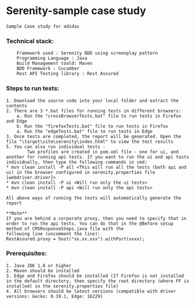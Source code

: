 # Serenity-sample case study
	Sample Case study for adidas

### Technical stack:

		Framework used : Serenity BDD using screenplay pattern
		Programming Language : Java
		Build Management toold: Maven
		BDD Framework : Cucumber
		Rest API Testing library : Rest Assured
		
### Steps to run tests:

	1. Download the source code into your local folder and extract the contents
	2. There are 3 *.bat files for running tests in different browsers:
		a. Run the "crossBrowserTests.bat" file to run tests in Firefox and Edge
		b. Run the "firefoxTests.bat" file to run tests in Firefox
		a. Run the "edgeTests.bat" file to run tests in Edge
	3. Once tests are completed, the report will be generated. Open the file "\target\site\serenity\index.html" to view the test results
	5. You can also run individual tests - 
			Two profiles are created in pom.xml file - one for ui, and another for running api tests. If you want to run the ui and api tests individually, then type the following commands in cmd:
	* mvn clean install -P all <This will run all the tests (both api and ui) in the browser configured in serenity.properties file [webdriver.driver]>
	* mvn clean install -P ui <Will run only the ui tests>
	* mvn clean install -P api <Will run only the api tests>

	All above ways of running the tests will automatically generate the report
	
	**Note**
	If you are behind a corporate proxy, then you need to specify that in order to run the api tests. You can do that in the @Before setup method of CMSResponseSteps.java file with the 
	following line (uncomment the line):
	RestAssured.proxy = host("xx.xx.xxx").withPort(xxxx);
	
	
### Prerequisites:
	1. Java JDK 1.8 or higher
	2. Maven should be installed
	3. Edge and Firefox should be installed (If Firefox is not installed in the default directory, then specify the root directory (where FF is installed) in the serenity.properties file)
	4. All browsers should be latest versions (compatible with driver versions: Gecko: 0.19.1, Edge: 16229)